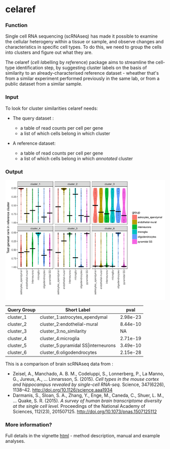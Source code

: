# celaref


### Function  

Single cell RNA sequencing (scRNAseq) has made it possible to examine the 
cellular heterogeny within a tissue or sample, and observe changes and 
characteristics in specific cell types. To do this, we need to group the cells
into clusters and figure out what they are.

The celaref (*ce*ll *la*belling by *ref*erence) package aims to streamline the cell-type identification step, by 
suggesting cluster labels on the basis of similarity to an already-characterised
reference dataset - wheather that's from a similar experiment performed 
previously in the same lab, or from a public dataset from a similar sample. 

### Input

To look for cluster similarities celaref needs:

* The query dataset :
    - a table of read counts per cell per gene
    - a list of which cells belong in which cluster
   
* A reference dataset:
    - a table of read counts per cell per gene
    - a list of which cells belong in which *annotated* cluster
   
### Output



![](../vignettes/images/violin_plot_example.png) 


Query Group | Short Label                        | pval    |
------------|------------------------------------|---------|
cluster_1   |cluster_1:astrocytes_ependymal      |2.98e-23 |
cluster_2   |cluster_2:endothelial-mural         |8.44e-10 |
cluster_3   |cluster_3:no_similarity             |NA       |
cluster_4   |cluster_4:microglia                 |2.71e-19 |
cluster_5   |cluster_5:pyramidal SS\|interneurons|3.49e-10 |
cluster_6   |cluster_6:oligodendrocytes          |2.15e-28 |




This is a comparison of brain scRNAseq data from :

 * Zeisel, A., Manchado, A. B. M., Codeluppi, S., Lonnerberg, P., La Manno, G., Jureus, A., … Linnarsson, S. (2015). *Cell types in the mouse cortex and hippocampus revealed by single-cell RNA-seq.* Science, 347(6226), 1138–42. http://doi.org/10.1126/science.aaa1934
 * Darmanis, S., Sloan, S. A., Zhang, Y., Enge, M., Caneda, C., Shuer, L. M., … Quake, S. R. (2015). *A survey of human brain transcriptome diversity at the single cell level.* Proceedings of the National Academy of Sciences, 112(23), 201507125. http://doi.org/10.1073/pnas.1507125112


### More information?

Full details in the vignette [html](http://bioinformatics.erc.monash.edu/home/sarah.williams/projects/cell_groupings/doco/celaref_doco.html) - method description, manual and example analyses.

